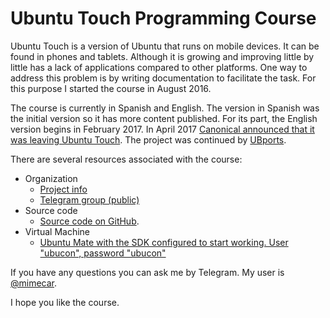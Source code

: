 # Ubuntu Touch Programming Course

Ubuntu Touch is a version of Ubuntu that runs on mobile devices. It can be found in phones and tablets. Although it is growing and improving little by little has a lack of applications compared to other platforms. One way to address this problem is by writing documentation to facilitate the task. For this purpose I started the course in August 2016.

The course is currently in Spanish and English. The version in Spanish was the initial version so it has more content published. For its part, the English version begins in February 2017. In April 2017 [Canonical announced that it was leaving Ubuntu Touch](https://insights.ubuntu.com/2017/04/05/growing-ubuntu-for-cloud-and-iot-rather-than-phone-and-convergence/). The project was continued by [UBports](https://ubports.com/).

There are several resources associated with the course:
* Organization
  * [Project info](https://github.com/mimecar/ubuntu-touch-programming-course-gitbook/projects/2)
  * [Telegram group (public)](https://t.me/ubuntu_touch_course)
* Source code
  * [Source code on GitHub](https://github.com/mimecar/ubuntu-touch-programming-course).
* Virtual Machine
  * [Ubuntu Mate with the SDK configured to start working. User "ubucon", password "ubucon"](https://goo.gl/HqUPvV)

If you have any questions you can ask me by Telegram. My user is [@mimecar](http://t.me/mimecar).

I hope you like the course.
